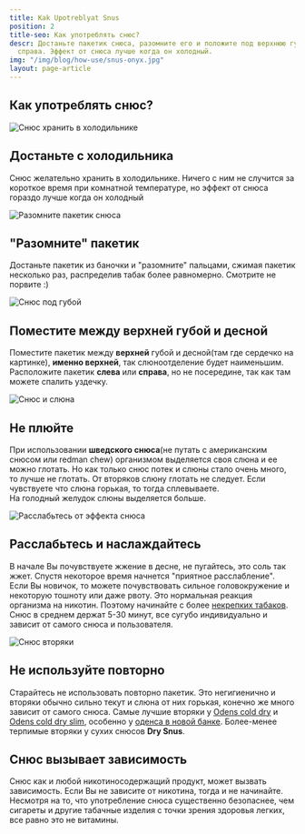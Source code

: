 ```yaml
---
title: Kak Upotreblyat Snus
position: 2
title-seo: Как употреблять снюс?
descr: Достаньте пакетик снюса, разомните его и положите под верхнюю губу слева или
  справа. Эффект от снюса лучше когда он холодный.
img: "/img/blog/how-use/snus-onyx.jpg"
layout: page-article
---
```


<section class="text-center mb-4">
	<h1 class="mb-4">Как употреблять снюс?</h1>
	<div class="row page-use-snus">
		<div class="col-lg-4 col-md-6 item">
			<div class="wrap-img"><img src="/img/blog/how-use/fridge.svg" alt="Снюс хранить в холодильнике"></div>
			<h2>Достаньте с холодильника</h2>
			<p>Снюс желательно хранить в холодильнике. Ничего с ним не случится за короткое время при комнатной температуре, но эффект от снюса гораздо лучше когда он холодный</p>
		</div>
		<div class="col-lg-4 col-md-6 item">
			<div class="wrap-img"><img src="/img/blog/how-use/food.svg" alt="Разомните пакетик снюса"></div>
			<h2>"Разомните" пакетик</h2>
			<p>Достаньте пакетик из баночки и "разомните" пальцами, сжимая пакетик несколько раз, распределив табак более равномерно. Смотрите не порвите :)</p>
		</div>
		<div class="col-lg-4 col-md-6 item">
			<div class="wrap-img"><img src="/img/blog/how-use/kiss.svg" alt="Снюс под губой"></div>
			<h2>Поместите между верхней губой и десной</h2>
			<p>Поместите пакетик между <b>верхней</b> губой и десной(там где сердечко на картинке), <b>именно верхней</b>, так слюноотделение будет наименьшим. Расположите пакетик <b>слева</b> или <b>справа</b>, но не посередине, так как там можете спалить уздечку.</p>
		</div>
		<div class="col-lg-4 col-md-6 item">
			<div class="wrap-img"><img src="/img/blog/how-use/drop.svg" alt="Снюс и слюна"></div>
			<h2>Не плюйте</h2>
			<p>При использовании <strong>шведского снюса</strong>(не путать с американским снюсом или redman chew) организмом выделяется своя слюна и ее можно глотать. Но как только снюс потек и слюны стало очень много, то лучше не глотать. От вторяков слюну глотать не следует. Если чувствуете что слюна горькая, то тогда сплевываете.<br>На голодный желудок слюны выделяется больше.</p>
		</div>
		<div class="col-lg-4 col-md-6 item">
			<div class="wrap-img"><img src="/img/blog/how-use/people.svg" alt="Расслабьтесь от эффекта снюса"></div>
			<h2>Расслабьтесь и наслаждайтесь</h2>
			<p>В начале Вы почувствуете жжение в десне, не пугайтесь, это соль так жжет. Спустя некоторое время начнется "приятное расслабление". Eсли Вы новичок, то можете почувствовать сильное головокружение и некоторую тошноту или даже рвоту. Это нормальная реакция организма на никотин. Поэтому начинайте с более <a href="/normal-strong">некрепких табаков</a>. Снюс в среднем держат 5-30 минут, все сугубо индивидуально и зависит от самого снюса и пользователя.</p>
		</div>
		<div class="col-lg-4 col-md-6 item">
			<div class="wrap-img"><img src="/img/blog/how-use/return.svg" alt="Снюс вторяки"></div>
			<h2>Не используйте повторно</h2>
			<p>Старайтесь не использовать повторно пакетик. Это негигиенично и вторяки обычно сильно текут и слюна от них горькая, конечно же много зависит от самого снюса. Самые лучшие вторяки у <a href="/odens-cold-dry">Odens cold dry</a> и <a href="/odens-cold-dry-slim">Odens cold dry slim</a>, особенно у <a href="/new-odens-cold-dry">оденса в новой банке</a>. Более-менее терпимые вторяки у сухих снюсов <strong>Dry Snus</strong>.</p>
		</div>
	</div>
</section>
<article>
	<div class="row">
		<div class="col-12">
			<h2>Снюс вызывает зависимость</h2>
			<p>Снюс как и любой никотиносодержащий продукт, может вызвать зависимость. Если Вы не зависите от никотина, тогда и не начинайте. Несмотря на то, что употребление снюса существенно безопаснее, чем сигареты и другие табачные изделия с точки зрения здоровья легких, все равно это не витамины.
			</p>
		</div>
	</div>
</article>